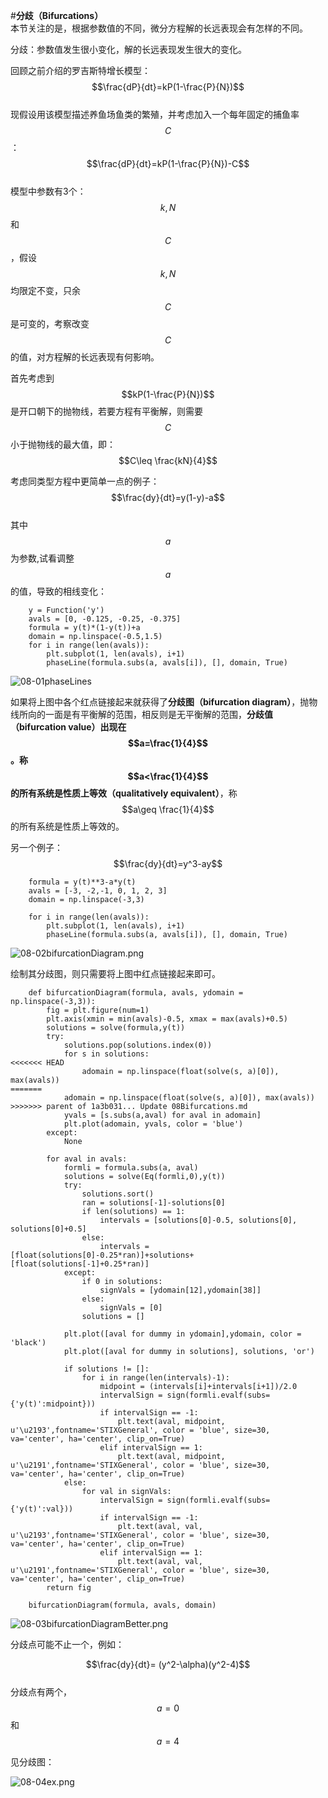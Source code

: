 #**分歧（Bifurcations）**  
本节关注的是，根据参数值的不同，微分方程解的长远表现会有怎样的不同。  

分歧：参数值发生很小变化，解的长远表现发生很大的变化。

回顾之前介绍的罗吉斯特增长模型：
$$\frac{dP}{dt}=kP(1-\frac{P}{N})$$    
现假设用该模型描述养鱼场鱼类的繁殖，并考虑加入一个每年固定的捕鱼率$$C$$：
$$\frac{dP}{dt}=kP(1-\frac{P}{N})-C$$    
模型中参数有3个：$$k,N$$和$$C$$，假设$$k,N$$均限定不变，只余$$C$$是可变的，考察改变$$C$$的值，对方程解的长远表现有何影响。  

首先考虑到$$kP(1-\frac{P}{N})$$是开口朝下的抛物线，若要方程有平衡解，则需要$$C$$小于抛物线的最大值，即：  
$$C\leq \frac{kN}{4}$$  

考虑同类型方程中更简单一点的例子：  
$$\frac{dy}{dt}=y(1-y)-a$$  
其中$$a$$为参数,试看调整$$a$$的值，导致的相线变化： 

```
    y = Function('y')
    avals = [0, -0.125, -0.25, -0.375]
    formula = y(t)*(1-y(t))+a
    domain = np.linspace(-0.5,1.5)
    for i in range(len(avals)):
        plt.subplot(1, len(avals), i+1)
        phaseLine(formula.subs(a, avals[i]), [], domain, True)
```
![08-01phaseLines](images/08-01phaseLines.png)

如果将上图中各个红点链接起来就获得了**分歧图（bifurcation diagram）**，抛物线所向的一面是有平衡解的范围，相反则是无平衡解的范围，**分歧值（bifurcation value）**出现在$$a=\frac{1}{4}$$。称$$a<\frac{1}{4}$$的所有系统是**性质上等效（qualitatively equivalent）**，称$$a\geq \frac{1}{4}$$的所有系统是性质上等效的。

另一个例子：
$$\frac{dy}{dt}=y^3-ay$$  

```
    formula = y(t)**3-a*y(t)
    avals = [-3, -2,-1, 0, 1, 2, 3]
    domain = np.linspace(-3,3)
    
    for i in range(len(avals)):
        plt.subplot(1, len(avals), i+1)
        phaseLine(formula.subs(a, avals[i]), [], domain, True)
```


![08-02bifurcationDiagram.png](images/08-02bifurcationDiagram.png)

绘制其分歧图，则只需要将上图中红点链接起来即可。

```
    def bifurcationDiagram(formula, avals, ydomain = np.linspace(-3,3)):
        fig = plt.figure(num=1)
        plt.axis(xmin = min(avals)-0.5, xmax = max(avals)+0.5)
        solutions = solve(formula,y(t))
        try:
            solutions.pop(solutions.index(0))
            for s in solutions:
<<<<<<< HEAD
                adomain = np.linspace(float(solve(s, a)[0]), max(avals))
=======
            adomain = np.linspace(float(solve(s, a)[0]), max(avals))
>>>>>>> parent of 1a3b031... Update 08Bifurcations.md
            yvals = [s.subs(a,aval) for aval in adomain]
            plt.plot(adomain, yvals, color = 'blue')
        except:
            None
            
        for aval in avals:
            formli = formula.subs(a, aval)
            solutions = solve(Eq(formli,0),y(t))
            try:
                solutions.sort()
                ran = solutions[-1]-solutions[0]
                if len(solutions) == 1:
                    intervals = [solutions[0]-0.5, solutions[0], solutions[0]+0.5]
                else:
                    intervals = [float(solutions[0]-0.25*ran)]+solutions+[float(solutions[-1]+0.25*ran)]
            except:    
                if 0 in solutions:
                    signVals = [ydomain[12],ydomain[38]]
                else:
                    signVals = [0]
                solutions = []
        
            plt.plot([aval for dummy in ydomain],ydomain, color = 'black')
            plt.plot([aval for dummy in solutions], solutions, 'or')
        
            if solutions != []:
                for i in range(len(intervals)-1):
                    midpoint = (intervals[i]+intervals[i+1])/2.0
                    intervalSign = sign(formli.evalf(subs={'y(t)':midpoint}))
                    if intervalSign == -1:
                        plt.text(aval, midpoint, u'\u2193',fontname='STIXGeneral', color = 'blue', size=30, va='center', ha='center', clip_on=True)
                    elif intervalSign == 1:
                        plt.text(aval, midpoint, u'\u2191',fontname='STIXGeneral', color = 'blue', size=30, va='center', ha='center', clip_on=True)
            else:
                for val in signVals:
                    intervalSign = sign(formli.evalf(subs={'y(t)':val}))
                    if intervalSign == -1:
                        plt.text(aval, val, u'\u2193',fontname='STIXGeneral', color = 'blue', size=30, va='center', ha='center', clip_on=True)
                    elif intervalSign == 1:
                        plt.text(aval, val, u'\u2191',fontname='STIXGeneral', color = 'blue', size=30, va='center', ha='center', clip_on=True)
        return fig
        
    bifurcationDiagram(formula, avals, domain)
```
![08-03bifurcationDiagramBetter.png](images/08-03bifurcationDiagramBetter.png)   

分歧点可能不止一个，例如：

$$\frac{dy}{dt}= (y^2-\alpha)(y^2-4)$$   
分歧点有两个，$$a=0$$和$$a=4$$  

见分歧图：

![08-04ex.png](images/08-04ex.png)    





